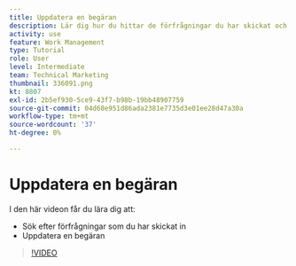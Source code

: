 ```yaml
---
title: Uppdatera en begäran
description: Lär dig hur du hittar de förfrågningar du har skickat och gör en uppdatering av förfrågningarna i [!DNL  Workfront].
activity: use
feature: Work Management
type: Tutorial
role: User
level: Intermediate
team: Technical Marketing
thumbnail: 336091.png
kt: 8807
exl-id: 2b5ef930-5ce9-43f7-b98b-19bb48907759
source-git-commit: 04d68e951d86ada2381e7735d3e01ee28d47a30a
workflow-type: tm+mt
source-wordcount: '37'
ht-degree: 0%

---
```


# Uppdatera en begäran

I den här videon får du lära dig att:

* Sök efter förfrågningar som du har skickat in
* Uppdatera en begäran

>[!VIDEO](https://video.tv.adobe.com/v/336091/?quality=12)
